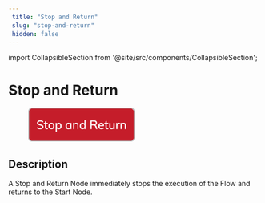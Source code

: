 ```yaml
---
 title: "Stop and Return" 
 slug: "stop-and-return" 
 hidden: false 
---
```

import CollapsibleSection from '@site/src/components/CollapsibleSection';

# Stop and Return

<figure>
  <img class="image-center" src="../../../../../static/img/_assets/ai/build/node-reference/logic/stop-and-return.png" width="50%" />
</figure>

## Description

A Stop and Return Node immediately stops the execution of the Flow and returns to the Start Node.
